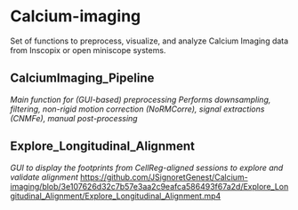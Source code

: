 # Calcium-imaging
Set of functions to preprocess, visualize, and analyze Calcium Imaging data from Inscopix or open miniscope systems.

## CalciumImaging_Pipeline
*Main function for (GUI-based) preprocessing*
*Performs downsampling, filtering, non-rigid motion correction (NoRMCorre), signal extractions (CNMFe), manual post-processing*

## Explore_Longitudinal_Alignment
*GUI to display the footprints from CellReg-aligned sessions to explore and validate alignment*
https://github.com/JSignoretGenest/Calcium-imaging/blob/3e107626d32c7b57e3aa2c9eafca586493f67a2d/Explore_Longitudinal_Alignment/Explore_Longitudinal_Alignment.mp4
